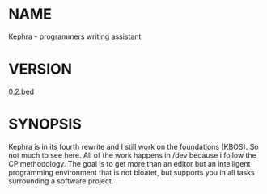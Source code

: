 
NAME
====

Kephra - programmers writing assistant

VERSION
=======

0.2.bed


SYNOPSIS
========

Kephra is in its fourth rewrite and I still work on the foundations (KBOS).
So not much to see here.
All of the work happens in /dev  because i follow the CP methodology.
The goal is to get more than an editor but an intelligent programming environment
that is not bloatet, but supports you in all tasks surrounding a software project.